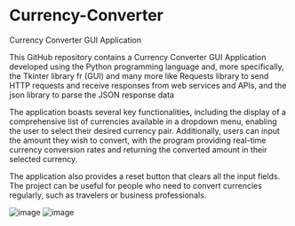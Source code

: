 # Currency-Converter
Currency Converter GUI Application

This GitHub repository contains a Currency Converter GUI Application developed using the Python programming language and, more specifically, the Tkinter library fr (GUI)
and many more like Requests library to send HTTP requests and receive responses from web services and APIs, and the json library to parse the JSON response data

The application boasts several key functionalities, including the display of a comprehensive list of currencies available in a dropdown menu, enabling the user to select their desired currency pair. Additionally, users can input the amount they wish to convert, with the program providing real-time currency conversion rates and returning the converted amount in their selected currency.

The application also provides a reset button that clears all the input fields. The project can be useful for people who need to convert currencies regularly, such as travelers or business professionals.



![image](https://user-images.githubusercontent.com/114822461/236992002-7c74a419-60c9-497b-a201-fd7331e81298.png) ![image](https://user-images.githubusercontent.com/114822461/236992200-a1c1cb7a-1457-4b32-b8f8-c40bf1609329.png)


